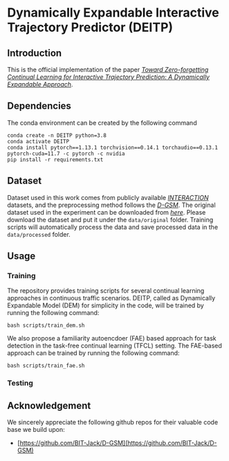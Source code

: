 # Dynamically Expandable Interactive Trajectory Predictor (DEITP)

## Introduction
This is the official implementation of the paper [*Toward Zero-forgetting Continual Learning for Interactive Trajectory Prediction: A Dynamically Expandable Approach*]().

## Dependencies
The conda environment can be created by the following command

```
conda create -n DEITP python=3.8
conda activate DEITP
conda install pytorch==1.13.1 torchvision==0.14.1 torchaudio==0.13.1 pytorch-cuda=11.7 -c pytorch -c nvidia
pip install -r requirements.txt
```

## Dataset
Dataset used in this work comes from publicly available [*INTERACTION*](https://interaction-dataset.com/) datasets, and the preprocessing method follows the [*D-GSM*](https://github.com/BIT-Jack/D-GSM). The original dataset used in the experiment can be downloaded from [*here*](https://drive.google.com/drive/folders/14yPZF6P146HA0CNwhwESYT4-zBlALSr_?usp=drive_link). Please download the dataset and put it under the `data/original` folder. Training scripts will automatically process the data and save processed data in the `data/processed` folder.

## Usage

### Training
The repository provides training scripts for several continual learning approaches in continuous traffic scenarios. DEITP, called as Dynamically Expandable Model (DEM) for simplicity in the code, will be trained by running the following command:
```
bash scripts/train_dem.sh
```
We also propose a familiarity autoencdoer (FAE) based approach for task detection in the task-free continual learning (TFCL) setting. The FAE-based approach can be trained by running the following command:
```
bash scripts/train_fae.sh
```




### Testing

## Acknowledgement
We sincerely appreciate the following github repos for their valuable code base we build upon:
- [https://github.com/BIT-Jack/D-GSM](https://github.com/BIT-Jack/D-GSM)